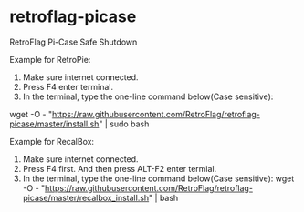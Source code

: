 # retroflag-picase
RetroFlag Pi-Case Safe Shutdown

Example for RetroPie:
1. Make sure internet connected.
2. Press F4 enter terminal.
3. In the terminal, type the one-line command below(Case sensitive):

wget -O - "https://raw.githubusercontent.com/RetroFlag/retroflag-picase/master/install.sh" | sudo bash

Example for RecalBox:
1. Make sure internet connected.
2. Press F4 first. And then press ALT-F2 enter termial.
3. In the terminal, type the one-line command below(Case sensitive):
wget -O - "https://raw.githubusercontent.com/RetroFlag/retroflag-picase/master/recalbox_install.sh" | bash

